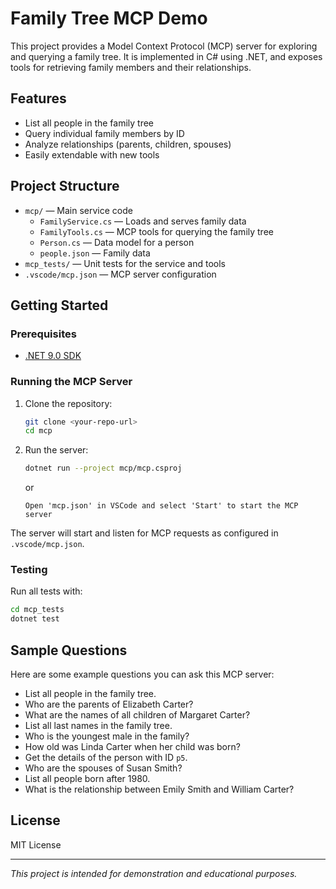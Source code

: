 # Family Tree MCP Demo

This project provides a Model Context Protocol (MCP) server for exploring and querying a family tree. It is implemented in C# using .NET, and exposes tools for retrieving family members and their relationships.

## Features
- List all people in the family tree
- Query individual family members by ID
- Analyze relationships (parents, children, spouses)
- Easily extendable with new tools

## Project Structure
- `mcp/` — Main service code
  - `FamilyService.cs` — Loads and serves family data
  - `FamilyTools.cs` — MCP tools for querying the family tree
  - `Person.cs` — Data model for a person
  - `people.json` — Family data
- `mcp_tests/` — Unit tests for the service and tools
- `.vscode/mcp.json` — MCP server configuration

## Getting Started

### Prerequisites
- [.NET 9.0 SDK](https://dotnet.microsoft.com/en-us/download/dotnet/9.0)

### Running the MCP Server

1. Clone the repository:
   ```sh
   git clone <your-repo-url>
   cd mcp
   ```
2. Run the server:
   ```sh
   dotnet run --project mcp/mcp.csproj
   ```

   or
    ```
   Open 'mcp.json' in VSCode and select 'Start' to start the MCP server
   ```

The server will start and listen for MCP requests as configured in `.vscode/mcp.json`.

### Testing

Run all tests with:
```sh
cd mcp_tests
dotnet test
```

## Sample Questions

Here are some example questions you can ask this MCP server:

- List all people in the family tree.
- Who are the parents of Elizabeth Carter?
- What are the names of all children of Margaret Carter?
- List all last names in the family tree.
- Who is the youngest male in the family?
- How old was Linda Carter when her child was born?
- Get the details of the person with ID `p5`.
- Who are the spouses of Susan Smith?
- List all people born after 1980.
- What is the relationship between Emily Smith and William Carter?

## License
MIT License

---

*This project is intended for demonstration and educational purposes.*
